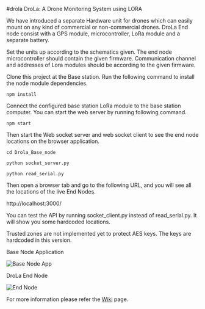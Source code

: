 #drola
DroLa: A Drone Monitoring System using LORA

We have introduced a separate Hardware unit for drones which can easily mount on any kind of commercial or non-commercial drones. DroLa End node consist with a GPS module, microcontroller, LoRa module and a separate battery.

Set the units up according to the schematics given. The end node microcontroller should contain the given firmware. Communication channel and addresses of Lora modules should be according to the given firmware.

Clone this project at the Base station. Run the following command to install the node module dependencies.

`npm install`

Connect the configured base station LoRa module to the base station computer. You can start the web server by running following command.

`npm start`

Then start the Web socket server and web socket client to see the end node locations on the browser application.

`cd Drola_Base_node`

`python socket_server.py`

`python read_serial.py`

Then open a browser tab and go to the following URL, and you will see all the locations of the live End Nodes.

http://localhost:3000/

You can test the API by running socket_client.py instead of read_serial.py. It will show you some hardcoded locations.

Trusted zones are not implemented yet to protect AES keys. The keys are hardcoded in this version.
  
Base Node Application

![Base Node App](/Drola_Base_Node/Drola_snap_4.png?raw=true "Optional Title1")

DroLa End Node

![End Node](/LoRa_End_Node/Drola_end_node.jpg?raw=true "Optional Title2")

For more information please refer the [Wiki](https://github.com/NamalJayasuriya/drola/wiki/Drola) page.
